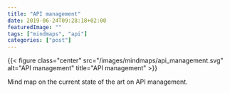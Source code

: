 ```yaml
---
title: "API management"
date: 2019-06-24T09:28:18+02:00
featuredImage: ""
tags: ["mindmaps", "api"]
categories: ["post"]
---
```


<!--more-->

{{< figure class="center" src="/images/mindmaps/api_management.svg" alt="API management" title="API management" >}}

Mind map on the current state of the art on API management.

